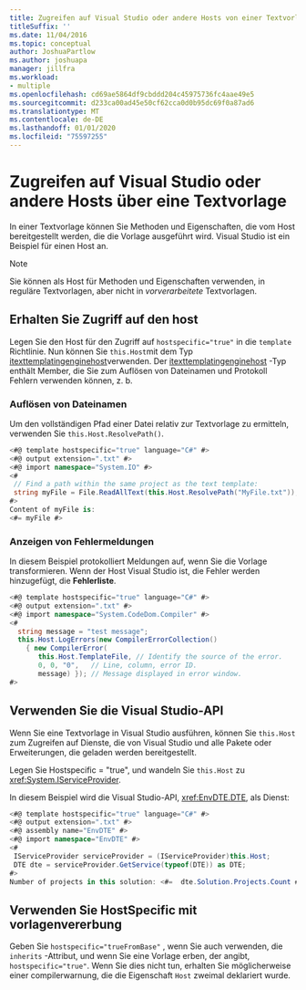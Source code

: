 ```yaml
---
title: Zugreifen auf Visual Studio oder andere Hosts von einer Textvorlage
titleSuffix: ''
ms.date: 11/04/2016
ms.topic: conceptual
author: JoshuaPartlow
ms.author: joshuapa
manager: jillfra
ms.workload:
- multiple
ms.openlocfilehash: cd69ae5864df9cbddd204c45975736fc4aae49e5
ms.sourcegitcommit: d233ca00ad45e50cf62cca0d0b95dc69f0a87ad6
ms.translationtype: MT
ms.contentlocale: de-DE
ms.lasthandoff: 01/01/2020
ms.locfileid: "75597255"
---
```

# <a name="access-visual-studio-or-other-hosts-from-a-text-template"></a>Zugreifen auf Visual Studio oder andere Hosts über eine Textvorlage

In einer Textvorlage können Sie Methoden und Eigenschaften, die vom Host bereitgestellt werden, die die Vorlage ausgeführt wird. Visual Studio ist ein Beispiel für einen Host an.

> [!NOTE]
> Sie können als Host für Methoden und Eigenschaften verwenden, in reguläre Textvorlagen, aber nicht in *vorverarbeitete* Textvorlagen.

## <a name="obtain-access-to-the-host"></a>Erhalten Sie Zugriff auf den host

Legen Sie den Host für den Zugriff auf `hostspecific="true"` in die `template` Richtlinie. Nun können Sie `this.Host`mit dem Typ [itexttemplatingenginehost](/previous-versions/visualstudio/visual-studio-2012/bb126505(v=vs.110))verwenden. Der [itexttemplatingenginehost](/previous-versions/visualstudio/visual-studio-2012/bb126505(v=vs.110)) -Typ enthält Member, die Sie zum Auflösen von Dateinamen und Protokoll Fehlern verwenden können, z. b.

### <a name="resolve-file-names"></a>Auflösen von Dateinamen

Um den vollständigen Pfad einer Datei relativ zur Textvorlage zu ermitteln, verwenden Sie `this.Host.ResolvePath()`.

```csharp
<#@ template hostspecific="true" language="C#" #>
<#@ output extension=".txt" #>
<#@ import namespace="System.IO" #>
<#
 // Find a path within the same project as the text template:
 string myFile = File.ReadAllText(this.Host.ResolvePath("MyFile.txt"));
#>
Content of myFile is:
<#= myFile #>
```

### <a name="display-error-messages"></a>Anzeigen von Fehlermeldungen

In diesem Beispiel protokolliert Meldungen auf, wenn Sie die Vorlage transformieren. Wenn der Host Visual Studio ist, die Fehler werden hinzugefügt, die **Fehlerliste**.

```csharp
<#@ template hostspecific="true" language="C#" #>
<#@ output extension=".txt" #>
<#@ import namespace="System.CodeDom.Compiler" #>
<#
  string message = "test message";
  this.Host.LogErrors(new CompilerErrorCollection()
    { new CompilerError(
       this.Host.TemplateFile, // Identify the source of the error.
       0, 0, "0",   // Line, column, error ID.
       message) }); // Message displayed in error window.
#>
```

## <a name="use-the-visual-studio-api"></a>Verwenden Sie die Visual Studio-API

Wenn Sie eine Textvorlage in Visual Studio ausführen, können Sie `this.Host` zum Zugreifen auf Dienste, die von Visual Studio und alle Pakete oder Erweiterungen, die geladen werden bereitgestellt.

Legen Sie Hostspecific = "true", und wandeln Sie `this.Host` zu <xref:System.IServiceProvider>.

In diesem Beispiel wird die Visual Studio-API, <xref:EnvDTE.DTE>, als Dienst:

```csharp
<#@ template hostspecific="true" language="C#" #>
<#@ output extension=".txt" #>
<#@ assembly name="EnvDTE" #>
<#@ import namespace="EnvDTE" #>
<#
 IServiceProvider serviceProvider = (IServiceProvider)this.Host;
 DTE dte = serviceProvider.GetService(typeof(DTE)) as DTE;
#>
Number of projects in this solution: <#=  dte.Solution.Projects.Count #>
```

## <a name="use-hostspecific-with-template-inheritance"></a>Verwenden Sie HostSpecific mit vorlagenvererbung

Geben Sie `hostspecific="trueFromBase"` , wenn Sie auch verwenden, die `inherits` -Attribut, und wenn Sie eine Vorlage erben, der angibt, `hostspecific="true"`. Wenn Sie dies nicht tun, erhalten Sie möglicherweise einer compilerwarnung, die die Eigenschaft `Host` zweimal deklariert wurde.
